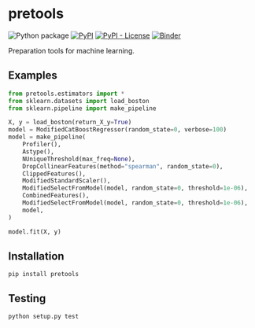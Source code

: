 # pretools

![Python package](https://github.com/Y-oHr-N/pretools/workflows/Python%20package/badge.svg?branch=master)
[![PyPI](https://img.shields.io/pypi/v/pretools)](https://pypi.org/project/pretools/)
[![PyPI - License](https://img.shields.io/pypi/l/pretools)](https://pypi.org/project/pretools/)
[![Binder](https://mybinder.org/badge.svg)](https://mybinder.org/v2/gh/Y-oHr-N/pretools/master)

Preparation tools for machine learning.

## Examples

```python
from pretools.estimators import *
from sklearn.datasets import load_boston
from sklearn.pipeline import make_pipeline

X, y = load_boston(return_X_y=True)
model = ModifiedCatBoostRegressor(random_state=0, verbose=100)
model = make_pipeline(
    Profiler(),
    Astype(),
    NUniqueThreshold(max_freq=None),
    DropCollinearFeatures(method="spearman", random_state=0),
    ClippedFeatures(),
    ModifiedStandardScaler(),
    ModifiedSelectFromModel(model, random_state=0, threshold=1e-06),
    CombinedFeatures(),
    ModifiedSelectFromModel(model, random_state=0, threshold=1e-06),
    model,
)

model.fit(X, y)
```

## Installation

```
pip install pretools
```

## Testing

```
python setup.py test
```
